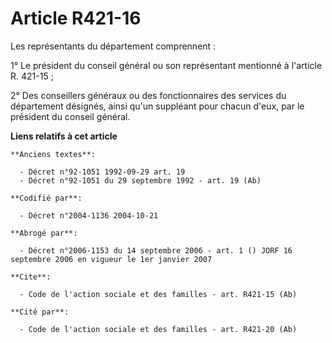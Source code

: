 # Article R421-16

Les représentants du département comprennent :

1° Le président du conseil général ou son représentant mentionné à l'article R. 421-15 ;

2° Des conseillers généraux ou des fonctionnaires des services du département désignés, ainsi qu'un suppléant pour chacun
d'eux, par le président du conseil général.

**Liens relatifs à cet article**

	**Anciens textes**:

	  - Décret n°92-1051 1992-09-29 art. 19
	  - Décret n°92-1051 du 29 septembre 1992 - art. 19 (Ab)

	**Codifié par**:

	  - Décret n°2004-1136 2004-10-21

	**Abrogé par**:

	  - Décret n°2006-1153 du 14 septembre 2006 - art. 1 () JORF 16 septembre 2006 en vigueur le 1er janvier 2007

	**Cite**:

	  - Code de l'action sociale et des familles - art. R421-15 (Ab)

	**Cité par**:

	  - Code de l'action sociale et des familles - art. R421-20 (Ab)
